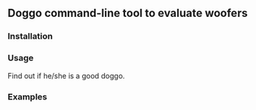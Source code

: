 ## Doggo command-line tool to evaluate woofers

### Installation

### Usage

Find out if he/she is a good doggo.

### Examples
